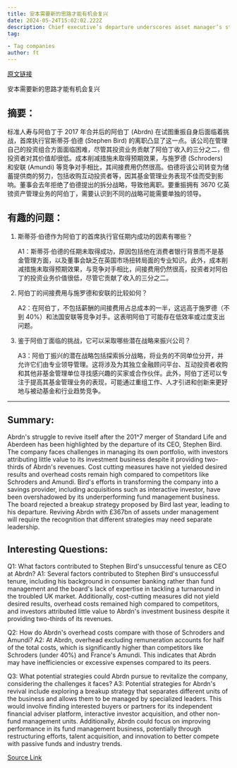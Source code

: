 ```yaml
---
title: 安本需要新的思路才能有机会复兴
date: 2024-05-24T15:02:02.222Z
description: Chief executive’s departure underscores asset manager’s struggle to manage its own portfolio
tag: 

- Tag companies
author: ft
---
```


[原文链接](https://ft.com/content/07d347f8-baf8-447f-b220-a3d7c2e23fed)

安本需要新的思路才能有机会复兴

## 摘要：

标准人寿与阿伯丁于 2017 年合并后的阿伯丁 (Abrdn) 在试图重振自身后面临着挑战，首席执行官斯蒂芬·伯德 (Stephen Bird) 的离职凸显了这一点。该公司在管理自己的投资组合方面面临困难，尽管其投资业务贡献了阿伯丁收入的三分之二，但投资者对其价值却很低。成本削减措施未取得预期效果，与施罗德 (Schroders) 和安联 (Amundi) 等竞争对手相比，其间接费用仍然很高。伯德将该公司转变为储蓄提供商的努力，包括收购互动投资者等，因其基金管理业务表现不佳而受到影响。董事会去年拒绝了伯德提出的拆分战略，导致他离职。要重振拥有 3670 亿英镑资产管理业务的阿伯丁，需要认识到不同的战略可能需要单独的领导。

## 有趣的问题：

1. 斯蒂芬·伯德作为阿伯丁的首席执行官任期内成功的因素有哪些？

   A1：斯蒂芬·伯德的任期未取得成功，原因包括他在消费者银行背景而不是基金管理方面，以及董事会缺乏在英国市场扭转局面的专业知识。此外，成本削减措施未取得预期效果，与竞争对手相比，间接费用仍然很高，投资者对阿伯丁的投资业务价值很低，尽管它贡献了收入的三分之二。

2. 阿伯丁的间接费用与施罗德和安联的比较如何？

   A2：在阿伯丁，不包括薪酬的间接费用占总成本的一半，这远高于施罗德（不到 40%）和法国安联等竞争对手。这表明阿伯丁可能存在低效率或过度支出问题。

3. 鉴于阿伯丁面临的挑战，它可以采取哪些潜在战略来振兴公司？

   A3：阿伯丁振兴的潜在战略包括探索拆分战略，将业务的不同单位分开，并允许它们由专业领导管理。这将涉及为其独立金融顾问平台、互动投资者收购和其他非基金管理单位寻找感兴趣的买家或合作伙伴。此外，阿伯丁还可以专注于提高其基金管理业务的表现，可能通过重组工作、人才引进和创新来更好地与被动基金和行业趋势竞争。

---

## Summary:
Abrdn's struggle to revive itself after the 201^7 merger of Standard Life and Aberdeen has been highlighted by the departure of its CEO, Stephen Bird. The company faces challenges in managing its own portfolio, with investors attributing little value to its investment business despite it providing two-thirds of Abrdn's revenues. Cost cutting measures have not yielded desired results and overhead costs remain high compared to competitors like Schroders and Amundi. Bird's efforts in transforming the company into a savings provider, including acquisitions such as interactive investor, have been overshadowed by its underperforming fund management business. The board rejected a breakup strategy proposed by Bird last year, leading to his departure. Reviving Abrdn with £367bn of assets under management will require the recognition that different strategies may need separate leadership.

## Interesting Questions:
Q1: What factors contributed to Stephen Bird's unsuccessful tenure as CEO at Abrdn?
A1: Several factors contributed to Stephen Bird's unsuccessful tenure, including his background in consumer banking rather than fund management and the board's lack of expertise in tackling a turnaround in the troubled UK market. Additionally, cost-cutting measures did not yield desired results, overhead costs remained high compared to competitors, and investors attributed little value to Abrdn's investment business despite it providing two-thirds of its revenues.

Q2: How do Abrdn's overhead costs compare with those of Schroders and Amundi?
A2: At Abrdn, overhead excluding remuneration accounts for half of the total costs, which is significantly higher than competitors like Schroders (under 40%) and France's Amundi. This indicates that Abrdn may have inefficiencies or excessive expenses compared to its peers.

Q3: What potential strategies could Abrdn pursue to revitalize the company, considering the challenges it faces?
A3: Potential strategies for Abrdn's revival include exploring a breakup strategy that separates different units of the business and allows them to be managed by specialized leaders. This would involve finding interested buyers or partners for its independent financial adviser platform, interactive investor acquisition, and other non-fund management units. Additionally, Abrdn could focus on improving performance in its fund management business, potentially through restructuring efforts, talent acquisition, and innovation to better compete with passive funds and industry trends.

[Source Link](https://ft.com/content/07d347f8-baf8-447f-b220-a3d7c2e23fed)

